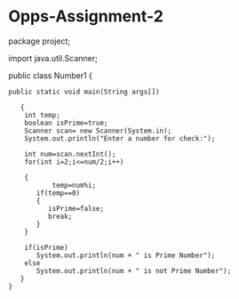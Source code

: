 # Opps-Assignment-2

package project;

import java.util.Scanner;

public class Number1 {

	public static void main(String args[])

	   {		
		int temp;
		boolean isPrime=true;
		Scanner scan= new Scanner(System.in);
		System.out.println("Enter a number for check:");

		int num=scan.nextInt();
		for(int i=2;i<=num/2;i++)

		{
	           temp=num%i;
		   if(temp==0)
		   {
		      isPrime=false;
		      break;
		   }
		}

		if(isPrime)
		   System.out.println(num + " is Prime Number");
		else
		   System.out.println(num + " is not Prime Number");
	   }
	}
